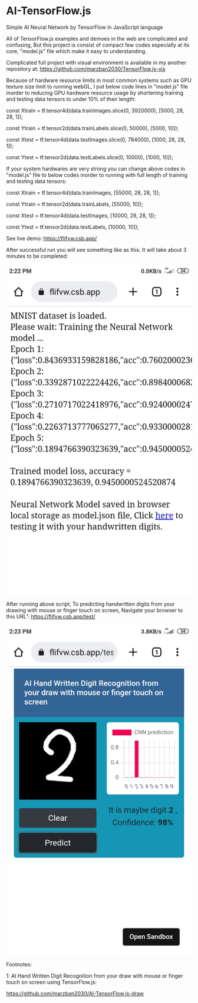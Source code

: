 # AI-TensorFlow.js
Simple AI Neural Network by TensorFlow in JavaScript language 

All of TensorFlow.js examples and demoes in the web are complicated and confusing, But this project is consist of compact few codes especially at its core, "model.js" file which make it easy to understanding.

Complicated full project with visual environment is available in my another repository at:
https://github.com/marzban2030/TensorFlow.js-vis

Because of hardware resource limits in most common systems such as GPU texture size limit to running webGL, I put below code lines in "model.js" file inorder to reducing GPU hardware resource usage by shortening training and testing data tensors to under 10% of their length:

const Xtrain = tf.tensor4d(data.trainImages.slice(0, 3920000), [5000, 28, 28, 1]);

const Ytrain = tf.tensor2d(data.trainLabels.slice(0, 50000), [5000, 10]);

const Xtest = tf.tensor4d(data.testImages.slice(0, 784000), [1000, 28, 28, 1]);

const Ytest = tf.tensor2d(data.testLabels.slice(0, 10000), [1000, 10]);

If your system hardwares are very strong you can change above codes in "model.js" file to below codes inorder to running with full length of training and testing data tensors:

const Xtrain = tf.tensor4d(data.trainImages, [55000, 28, 28, 1]);

const Ytrain = tf.tensor2d(data.trainLabels, [55000, 10]);

const Xtest = tf.tensor4d(data.testImages, [10000, 28, 28, 1]);

const Ytest = tf.tensor2d(data.testLabels, [10000, 10]);


See live demo:
https://flifvw.csb.app/


After successful run you will see something like as this. It will take about 3 minutes to be completed:

![image1](https://github.com/marzban2030/AI-TensorFlow.js/raw/main/Run.jpg)


After running above script, To predicting handwritten digits from your drawing with mouse or finger touch on screen, Navigate your browser to this URL¹:
https://flifvw.csb.app/test/

![image2](https://github.com/marzban2030/AI-TensorFlow.js/raw/main/Test.jpg)


Footnotes:

1: AI Hand Written Digit Recognition from your draw with mouse or finger touch on screen using TensorFlow.js:

https://github.com/marzban2030/AI-TensorFlow.js-draw

